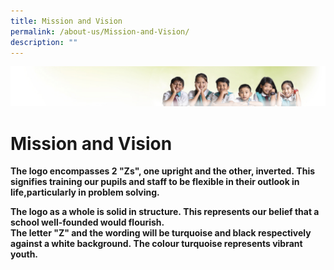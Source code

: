 ```yaml
---
title: Mission and Vision
permalink: /about-us/Mission-and-Vision/
description: ""
---
```

![](/images/Banner.jpg)

Mission and Vision
==================

**The logo encompasses 2 "Zs", one upright and the other, inverted. This signifies training our pupils and staff to be flexible in their outlook in life,particularly in problem solving.**
  
**The logo as a whole is solid in structure. This represents our belief that a school well-founded would flourish.  
The letter "Z" and the wording will be turquoise and black respectively against a white background. The colour turquoise represents vibrant youth.**